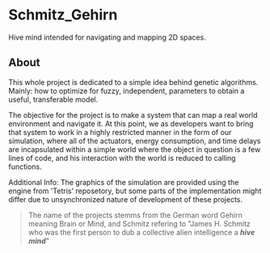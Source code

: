 # Schmitz_Gehirn
Hive mind intended for navigating and mapping 2D spaces.

## About
This whole project is dedicated to a simple idea behind genetic algorithms. Mainly: how to optimize for fuzzy, independent, parameters to obtain a useful, transferable model.

The objective for the project is to make a system that can map a real world environment and navigate it. 
At this point, we as developers want to bring that system to work in a highly restricted manner in the form of our simulation, where all of the actuators, energy consumption, and time delays are incapsulated within a simple world where the object in question is a few lines of code, and his interaction with the world is reduced to calling functions.



Additional Info:
	The graphics of the simulation are provided using the engine from 'Tetris' reposetory, but some parts of the implementation might differ due to unsynchronized nature of development of these projects. 
	
	
> The name of the projects stemms from the German word Gehirn meaning Brain or Mind, and Schmitz refering to "James H. Schmitz who was the first person to dub a collective alien intelligence a __*hive mind*__"

